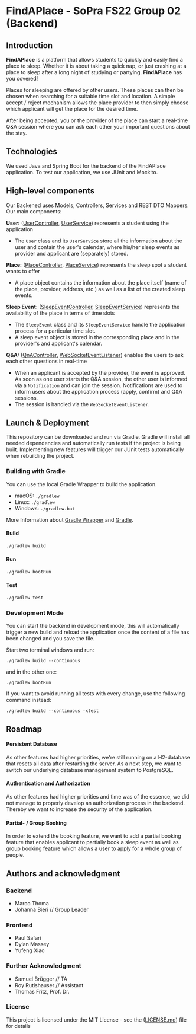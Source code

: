 # FindAPlace - SoPra FS22 Group 02 (Backend)
## Introduction
**FindAPlace** is a platform that allows students to quickly and easily find a place to sleep. Whether it is about taking a quick nap, or just crashing at a place to sleep after a long night of studying or partying. **FindAPlace** has you covered!

Places for sleeping are offered by other users. These places can then be chosen when searching for a suitable time slot and location. A simple accept / reject mechanism allows the place provider to then simply choose which applicant will get the place for the desired time.

After being accepted, you or the provider of the place can start a real-time Q&A session where you can ask each other your important questions about the stay.

## Technologies
We used Java and Spring Boot for the backend of the FindAPlace application. To test our application, we use JUnit and Mockito.

## High-level components
Our Backened uses Models, Controllers, Services and REST DTO Mappers. Our main components:

**User:** ([UserController](https://github.com/sopra-fs22-group-02/server/blob/master/src/main/java/ch/uzh/ifi/hase/soprafs22/controller/UserController.java), [UserService](https://github.com/sopra-fs22-group-02/server/blob/master/src/main/java/ch/uzh/ifi/hase/soprafs22/service/UserService.java)) 
represents a student using the application
- The `User` class and its `UserService` store all the information about the user and contain the user's calendar, where his/her sleep events as provider and applicant are (separately) stored.

**Place:** ([PlaceController](https://github.com/sopra-fs22-group-02/server/blob/master/src/main/java/ch/uzh/ifi/hase/soprafs22/controller/PlaceController.java), [PlaceService](https://github.com/sopra-fs22-group-02/server/blob/master/src/main/java/ch/uzh/ifi/hase/soprafs22/service/PlaceService.java))
represents the sleep spot a student wants to offer
- A place object contains the information about the place itself (name of the place, provider, address, etc.) as well as a list of the created sleep events.

**Sleep Event:** ([SleepEventController](https://github.com/sopra-fs22-group-02/server/blob/master/src/main/java/ch/uzh/ifi/hase/soprafs22/controller/SleepEventController.java), [SleepEventService](https://github.com/sopra-fs22-group-02/server/blob/master/src/main/java/ch/uzh/ifi/hase/soprafs22/service/SleepEventService.java))
represents the availability of the place in terms of time slots
- The `SleepEvent` class and its `SleepEventService` handle the application process for a particular time slot.
- A sleep event object is stored in the corresponding place and in the provider's and applicant's calendar.

**Q&A:** ([QnAController](https://github.com/sopra-fs22-group-02/server/blob/master/src/main/java/ch/uzh/ifi/hase/soprafs22/controller/QnAController.java),  [WebSocketEventListener](https://github.com/sopra-fs22-group-02/server/blob/master/src/main/java/ch/uzh/ifi/hase/soprafs22/controller/WebSocketEventListener.java))
enables the users to ask each other questions in real-time
- When an applicant is accepted by the provider, the event is approved. As soon as one user starts the Q&A session, the other user is informed via a `Notification` and can join the session. Notifications are used to inform users about the application process (apply, confirm) and Q&A sessions.
- The session is handled via the `WebSocketEventListener`.

## Launch & Deployment
This repository can be downloaded and run via Gradle. Gradle will install all needed dependencies and automatically run tests if the project is being built. Implementing new features will trigger our JUnit tests automatically when rebuilding the project.

### Building with Gradle

You can use the local Gradle Wrapper to build the application.
-   macOS: `./gradlew`
-   Linux: `./gradlew`
-   Windows: `./gradlew.bat`

More Information about [Gradle Wrapper](https://docs.gradle.org/current/userguide/gradle_wrapper.html) and [Gradle](https://gradle.org/docs/).

#### Build

```bash
./gradlew build
```

#### Run

```bash
./gradlew bootRun
```

#### Test

```bash
./gradlew test
```

### Development Mode
You can start the backend in development mode, this will automatically trigger a new build and reload the application
once the content of a file has been changed and you save the file.

Start two terminal windows and run:

`./gradlew build --continuous`

and in the other one:

`./gradlew bootRun`

If you want to avoid running all tests with every change, use the following command instead:

`./gradlew build --continuous -xtest`

## Roadmap
#### Persistent Database
As other features had higher priorities, we're still running on a H2-database that resets all data after restarting the server. As a next step, we want to switch our underlying database management system to PostgreSQL.

#### Authentication and Authorization
As other features had higher priorities and time was of the essence, we did not manage to properly develop an authorization process in the backend. Thereby we want to increase the security of the application.

#### Partial- / Group Booking
In order to extend the booking feature, we want to add a partial booking feature that enables applicant to partially book a sleep event as well as group booking feature which allows a user to apply for a whole group of people.


## Authors and acknowledgment
### Backend
- Marco Thoma
- Johanna Bieri // Group Leader

### Frontend
- Paul Safari
- Dylan Massey
- Yufeng Xiao

### Further Acknowledgment
- Samuel Brügger // TA
- Roy Rutishauser // Assistant
- Thomas Fritz, Prof. Dr.

### License
This project is licensed under the MIT License - see the ([LICENSE.md](https://github.com/sopra-fs22-group-02/server/blob/master/LICENSE.md)) file for details 
